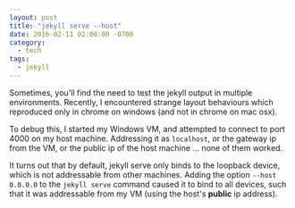 ```yaml
---
layout: post
title: "jekyll serve --host"
date: 2016-02-11 02:00:00 -0700
category:
  - tech
tags:
  - jekyll
---
```


Sometimes, you'll find the need to test the jekyll output in
multiple environments. Recently, I encountered strange layout
behaviours which reproduced only in chrome on windows
(and not in chrome on mac osx). <!--more-->

To debug this, I started my Windows VM, and attempted to connect
to port 4000 on my host machine. Addressing it as `localhost`,
or the gateway ip from the VM, or the public ip of the host machine
... none of them worked.

It turns out that by default, jekyll serve only binds to the loopback
device, which is not addressable from other machines. Adding the option
`--host 0.0.0.0` to the `jekyll serve` command caused it to bind to
all devices, such that it was addressable from my VM
(using the host's **public** ip address).

